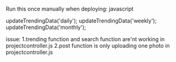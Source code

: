 Run this once manually when deploying:
javascript

updateTrendingData('daily');
updateTrendingData('weekly');
updateTrendingData('monthly');

issue:
1.trending function and search function are'nt working in projectcontroller.js
2.post function is only uploading one photo in projectcontroller.js
